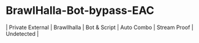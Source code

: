 # BrawlHalla-Bot-bypass-EAC
| Private External | Brawllhalla | Bot &amp; Script | Auto Combo | Stream Proof | Undetected |
